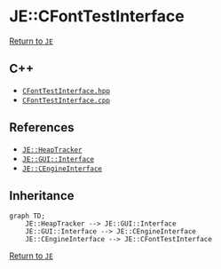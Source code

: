 # JE::CFontTestInterface

[Return to `JE`](/docs/je.md)

## C++

- [`CFontTestInterface.hpp`](/src/je/CFontTestInterface.hpp)
- [`CFontTestInterface.cpp`](/src/je/CFontTestInterface.cpp)

## References

- [`JE::HeapTracker`](/docs/je/HeapTracker.md)
- [`JE::GUI::Interface`](/docs/je/GUI/Interface.md)
- [`JE::CEngineInterface`](/docs/je/CEngineInterface.md)

## Inheritance

```mermaid
graph TD;
    JE::HeapTracker --> JE::GUI::Interface
    JE::GUI::Interface --> JE::CEngineInterface
    JE::CEngineInterface --> JE::CFontTestInterface
```

[Return to `JE`](/docs/je.md)